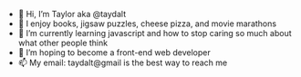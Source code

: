 - 👋 Hi, I’m Taylor aka @taydalt
- 👀 I enjoy books, jigsaw puzzles, cheese pizza, and movie marathons
- 🌱 I’m currently learning javascript and how to stop caring so much about what other people think
- 💞️ I’m hoping to become a front-end web developer
- 📫 My email: taydalt@gmail is the best way to reach me

<!---
taydalt/taydalt is a ✨ special ✨ repository because its `README.md` (this file) appears on your GitHub profile.
You can click the Preview link to take a look at your changes.
--->
